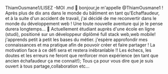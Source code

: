 ThiamOusmane1/LISEZ -MOI .md 👋 bonjour,je m'appelle @ThiamOusmane1 ! Après plus de dix ans dans le monde du bâtiment en tant qu'Echaffaudeur, et à la suite d'un accident de travail, j'ai décidé de me reconvertir dans le monde du développement web ! Une toute nouvelle aventure qui je le pense durera longtemps... 👀 Actuellement étudiant auprès d'une école en ligne (studi), positioné sur un développeur diplômé full stack web,web mobile! j'apprends petit à petit les bases du métier. j'espère approfondir mes connaissances et ma pratique afin de pouvoir créer et faire partager ! La motivation face à ce défi sera et restera inébranlable !! Les échecs, les doutes et les erreurs ne feront que renforcer mon expérience (en tant que ancien échafaudeur ça me connait!); Tous ça pour vous dire que je suis ouvert à tous partage,collaboration etc...
